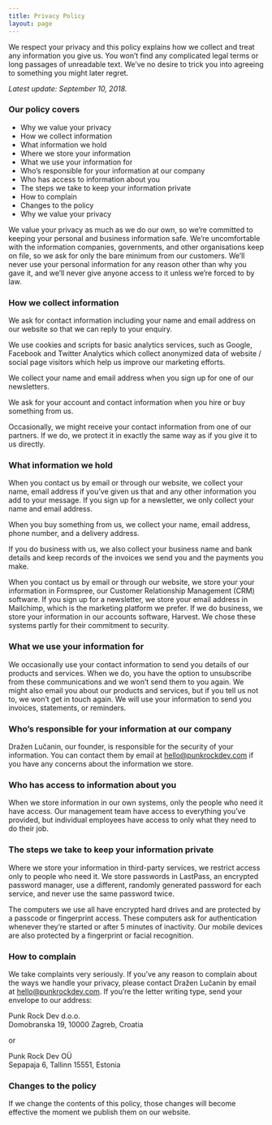 ```yaml
---
title: Privacy Policy
layout: page
---
```


We respect your privacy and this policy explains how we collect and treat any information you give us. You won’t find any complicated legal terms or long passages of unreadable text. We’ve no desire to trick you into agreeing to something you might later regret.

_Latest update: September 10, 2018._

### Our policy covers

- Why we value your privacy
- How we collect information
- What information we hold
- Where we store your information
- What we use your information for
- Who’s responsible for your information at our company
- Who has access to information about you
- The steps we take to keep your information private
- How to complain
- Changes to the policy
- Why we value your privacy

We value your privacy as much as we do our own, so we’re committed to keeping your personal and business information safe. We’re uncomfortable with the information companies, governments, and other organisations keep on file, so we ask for only the bare minimum from our customers. We’ll never use your personal information for any reason other than why you gave it, and we’ll never give anyone access to it unless we’re forced to by law.

### How we collect information

We ask for contact information including your name and email address on our website so that we can reply to your enquiry.

We use cookies and scripts for basic analytics services, such as Google, Facebook and Twitter Analytics which collect anonymized data of website / social page visitors which help us improve our marketing efforts.

We collect your name and email address when you sign up for one of our newsletters.

We ask for your account and contact information when you hire or buy something from us.

Occasionally, we might receive your contact information from one of our partners. If we do, we protect it in exactly the same way as if you give it to us directly.

### What information we hold

When you contact us by email or through our website, we collect your name, email address if you’ve given us that and any other information you add to your message.
If you sign up for a newsletter, we only collect your name and email address.

When you buy something from us, we collect your name, email address, phone number, and a delivery address.

If you do business with us, we also collect your business name and bank details and keep records of the invoices we send you and the payments you make.

When you contact us by email or through our website, we store your your information in Formspree, our Customer Relationship Management (CRM) software. If you sign up for a newsletter, we store your email address in Mailchimp, which is the marketing platform we prefer. If we do business, we store your information in our accounts software, Harvest. We chose these systems partly for their commitment to security.

### What we use your information for

We occasionally use your contact information to send you details of our products and services. When we do, you have the option to unsubscribe from these communications and we won’t send them to you again. We might also email you about our products and services, but if you tell us not to, we won’t get in touch again. We will use your information to send you invoices, statements, or reminders.

### Who’s responsible for your information at our company

Dražen Lučanin, our founder, is responsible for the security of your information. You can contact them by email at <hello@punkrockdev.com> if you have any concerns about the information we store.

### Who has access to information about you

When we store information in our own systems, only the people who need it have access. Our management team have access to everything you’ve provided, but individual employees have access to only what they need to do their job.

### The steps we take to keep your information private

Where we store your information in third-party services, we restrict access only to people who need it. We store passwords in LastPass, an encrypted password manager, use a different, randomly generated password for each service, and never use the same password twice.

The computers we use all have encrypted hard drives and are protected by a passcode or fingerprint access. These computers ask for authentication whenever they’re started or after 5 minutes of inactivity. Our mobile devices are also protected by a fingerprint or facial recognition.

### How to complain

We take complaints very seriously. If you’ve any reason to complain about the ways we handle your privacy, please contact Dražen Lučanin by email at <hello@punkrockdev.com>. If you’re the letter writing type, send your envelope to our address:

Punk Rock Dev d.o.o.<br/>
Domobranska 19, 10000 Zagreb, Croatia

or

Punk Rock Dev OÜ<br/>
Sepapaja 6, Tallinn 15551, Estonia

### Changes to the policy

If we change the contents of this policy, those changes will become effective the moment we publish them on our website.
